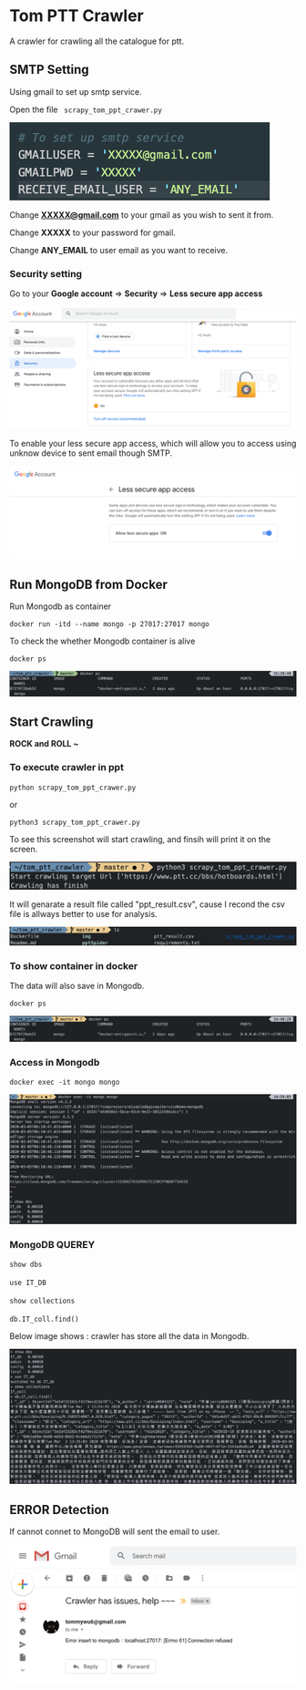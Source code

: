 # Tom PTT Crawler

A crawler for crawling all the catalogue for ptt.



## SMTP Setting

Using gmail to set up smtp service.



Open the file  ``` scrapy_tom_ppt_crawer.py```

![img5](img/img5.png)

Change **XXXXX@gmail.com** to your gmail as you wish to sent it from.

Change **XXXXX** to your password for gmail.

Change **ANY_EMAIL** to user email as you want to receive.



### Security setting

Go to your  **Google account**  => **Security** => **Less secure app access**

![img6](img/img6.png)



To enable your less secure app access, which will allow you to access using unknow device to sent email though SMTP.

![img7](img/img7.png)





## Run MongoDB from Docker

Run Mongodb as container

```
docker run -itd --name mongo -p 27017:27017 mongo
```



To check the whether Mongodb container is alive

```
docker ps
```

![img4](img/img4.png)





## Start Crawling

**ROCK and ROLL ~**



### To execute crawler in ppt

```
python scrapy_tom_ppt_crawer.py
```

or

```
python3 scrapy_tom_ppt_crawer.py
```

To see this screenshot will start crawling, and finsih will print it on the screen.

![img8](img/img8.png)



It will genarate a result file called "ppt_result.csv", cause I recond the csv file is allways better to use for analysis.

![img9](img/img9.png)





### To show container in docker

The data will also save in Mongodb.

```
docker ps
```

![img1](img/img1.png)



### Access in Mongodb

```
docker exec -it mongo mongo
```

![img3](img/img3.png)



### MongoDB  QUEREY

```
show dbs

use IT_DB

show collections

db.IT_coll.find()
```

Below image shows : crawler has store all the data in Mongodb.

![img2](img/img2.png)






##  ERROR Detection

If cannot connet to MongoDB will sent the email to user.

![img0](img/img0.png)